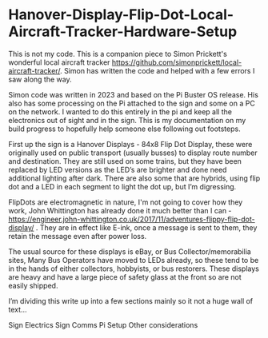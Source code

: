 # Hanover-Display-Flip-Dot-Local-Aircraft-Tracker-Hardware-Setup

This is not my code.   This is a companion piece to Simon Prickett's wonderful local aircraft tracker    https://github.com/simonprickett/local-aircraft-tracker/.  Simon has written the code and helped with a few errors I saw along the way.

Simon code was written in 2023 and based on the Pi Buster OS release.  His also has some processing on the Pi attached to the sign and some on a PC on the network.  I wanted to do this entirely in the pi and keep all the electronics out of sight and in the sign.  This is my documentation on my build progress to hopefully help someone else following out footsteps.

First up the sign is a Hanover Displays - 84x8 Flip Dot Display, these were originally used on public transport (usually busses) to display route number and destination.   They are still used on some trains, but they have been replaced by LED versions as the LED’s are brighter and done need additional lighting after dark.  There are also some that are hybrids, using flip dot and a LED in each segment to light the dot up, but I’m digressing.  

FlipDots are electromagnetic in nature, I'm not going to cover how they work, John Whittington has already done it much better than I can - https://engineer.john-whittington.co.uk/2017/11/adventures-flippy-flip-dot-display/ .  They are in effect like E-ink, once a message is sent to them, they retain the message even after power loss.

The usual source for these displays is eBay, or Bus Collector/memorabilia sites, Many Bus Operators have moved to LEDs already, so these tend to be in the hands of either collectors, hobbyists, or bus restorers.    These displays are heavy and have a large piece of safety glass at the front so are not easily shipped.

I’m dividing this write up into a few sections mainly so it not a huge wall of text…

Sign Electrics
Sign Comms
Pi Setup
Other considerations



